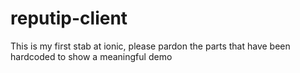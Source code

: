 # reputip-client
This is my first stab at ionic, please pardon the parts that have been hardcoded to show a meaningful demo

